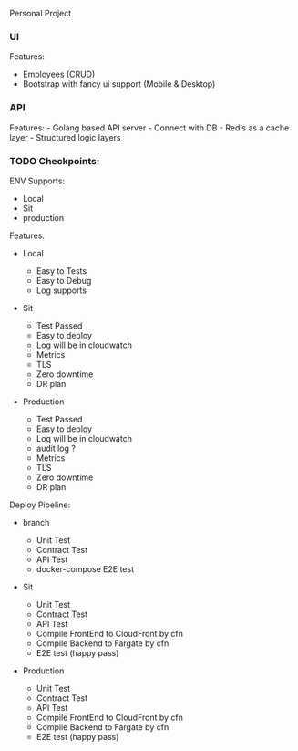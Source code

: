 Personal Project

### UI
Features:
  - Employees (CRUD)
  - Bootstrap with fancy ui support (Mobile & Desktop)

### API
Features:
    - Golang based API server
    - Connect with DB
    - Redis as a cache layer
    - Structured logic layers

### TODO Checkpoints:
ENV Supports:
  - Local
  - Sit
  - production

Features:
  - Local
    - Easy to Tests
    - Easy to Debug
    - Log supports

  - Sit
    - Test Passed
    - Easy to deploy
    - Log will be in cloudwatch
    - Metrics
    - TLS
    - Zero downtime
    - DR plan

  - Production
    - Test Passed
    - Easy to deploy
    - Log will be in cloudwatch
    - audit log ?
    - Metrics
    - TLS
    - Zero downtime
    - DR plan


Deploy Pipeline:
  - branch
    - Unit Test
    - Contract Test
    - API Test
    - docker-compose E2E test

  - Sit  
    - Unit Test
    - Contract Test
    - API Test
    - Compile FrontEnd to CloudFront by cfn
    - Compile Backend to Fargate by cfn
    - E2E test (happy pass)

  - Production
    - Unit Test
    - Contract Test
    - API Test
    - Compile FrontEnd to CloudFront by cfn
    - Compile Backend to Fargate by cfn
    - E2E test (happy pass)
